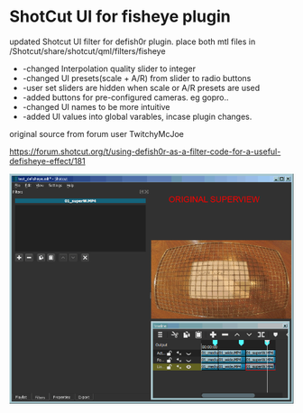 # ShotCut UI for fisheye plugin

updated Shotcut UI filter for defish0r plugin.
place both mtl files in /Shotcut/share/shotcut/qml/filters/fisheye

 * -changed Interpolation quality slider to integer
 * -changed UI presets(scale + A/R) from slider to radio buttons
 * -user set sliders are hidden when scale or A/R presets are used
 * -added buttons for pre-configured cameras. eg gopro..
 * -changed UI names to be more intuitive
 * -added UI values into global varables, incase plugin changes.


original source from forum user TwitchyMcJoe

https://forum.shotcut.org/t/using-defish0r-as-a-filter-code-for-a-useful-defisheye-effect/181

![UI sample](/images/plugin_example_v1.gif)